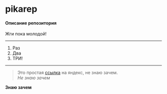 # pikarep
#### Описание репозитория
Жги пока молодой!  
***
1. Раз
2. Два
3. ТРИ!
***
>Это простая [ссылка](http://yandex.ru) на яндекс, не знаю зачем.  
*Не знаю зачем*  

**Знаю зачем**  